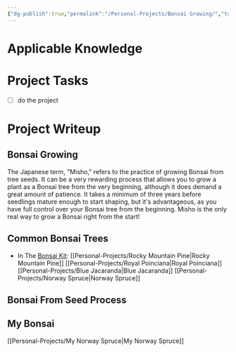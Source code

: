 ```yaml
---
{"dg-publish":true,"permalink":"/Personal-Projects/Bonsai Growing/","tags":["p_project"]}
---
```


# Applicable Knowledge


# Project Tasks
- [ ] do the project


# Project Writeup 
## Bonsai Growing
The Japanese term, "Misho," refers to the practice of growing Bonsai from tree seeds. It can be a very rewarding process that allows you to grow a plant as a Bonsai tree from the very beginning, although it does demand a great amount of patience. It takes a minimum of three years before seedlings mature enough to start shaping, but it's advantageous, as you have full control over your Bonsai tree from the beginning. Misho is the only real way to grow a Bonsai right from the start!

## Common Bonsai Trees
- In The [Bonsai Kit](https://www.amazon.com/Planters-Choice-Bonsai-Starter-Comprehensive/dp/B06XH2ZDTM/ref=sr_1_5?keywords=bonsai+tree+kit&qid=1640632828&sprefix=bonsai+%2Caps%2C90&sr=8-5): 
	[[Personal-Projects/Rocky Mountain Pine\|Rocky Mountain Pine]]
	[[Personal-Projects/Royal Poinciana\|Royal Poinciana]]
	[[Personal-Projects/Blue Jacaranda\|Blue Jacaranda]]
	[[Personal-Projects/Norway Spruce\|Norway Spruce]]
	
## Bonsai From Seed Process


## My Bonsai
[[Personal-Projects/My Norway Spruce\|My Norway Spruce]]
